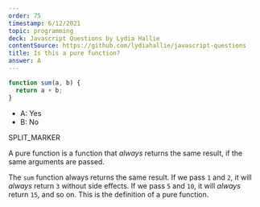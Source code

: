 ```yaml
---
order: 75
timestamp: 6/12/2021
topic: programming
deck: Javascript Questions by Lydia Hallie
contentSource: https://github.com/lydiahallie/javascript-questions
title: Is this a pure function?
answer: A
---
```


  

```javascript
function sum(a, b) {
  return a + b;
}
```

- A: Yes
- B: No




SPLIT_MARKER

A pure function is a function that _always_ returns the same result, if the same arguments are passed.

The `sum` function always returns the same result. If we pass `1` and `2`, it will _always_ return `3` without side effects. If we pass `5` and `10`, it will _always_ return `15`, and so on. This is the definition of a pure function.



